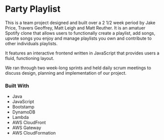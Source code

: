 # Party Playlist

This is a team project designed and built over a 2 1/2 week period by Jake Price, Travers Geoffrey, Matt Leigh and Matt Reuther. It is an amatuer Spotify clone that allows users to functionally create a playlist, add songs, upvote songs you enjoy and manage playlists you own and contribute to other individuals playlists.

It features an interactive frontend written in JavaScript that provides users a fluid, functioning layout.

We ran through two week-long sprints and held daily scrum meetings to discuss design, planning and implementation of our project.


### Built With
* Java
* JavaScript
* Bootstamp
* DynamoDB
* Lambda
* AWS CloudFront
* AWS Gateway
* AWS CloudFormation


